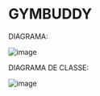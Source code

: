 # GYMBUDDY
 
DIAGRAMA:

![image](https://github.com/Caioosm/GYMBUDDY/assets/126176080/d41bcad0-aa11-4203-947f-e2ea78d27d2c)

DIAGRAMA DE CLASSE:

![image](https://github.com/Caioosm/GYMBUDDY/assets/126176080/f405597a-6798-44ff-a7b9-a77ff1d406c5)
